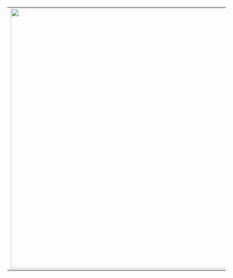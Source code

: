 <table align="center">
  <tr>
    <td>
      <a href="https://github.com/its-vitor/mongeasy">
        <img src="https://github.com/its-vitor/constru-club/assets/146399948/3d87364a-244e-4257-8c59-7c25807ed00f" width="600">
      </a>
    </td>
    <td>
      <p></p>
    </td>
  </tr>
</table>
<br><br>
